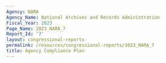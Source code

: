 ```yaml
---
Agency: NARA
Agency_Name: National Archives and Records Administration
Fiscal_Year: 2023
Page_Name: 2023_NARA_7
Report_Id: '7'
layout: congressional-reports
permalink: /resources/congressional-reports/2023_NARA_7
title: Agency Compliance Plan
---
```

